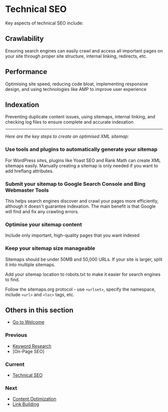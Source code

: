 # Technical SEO

Key aspects of technical SEO include:

## Crawlability

Ensuring search engines can easily crawl and access all important pages on your site through proper site structure, internal linking, redirects, etc.

## Performance

Optimising site speed, reducing code bloat, implementing responsive design, and using technologies like AMP to improve user experience

## Indexation

Preventing duplicate content issues, using sitemaps, internal linking, and checking log files to ensure complete and accurate indexation

---
*Here are the key steps to create an optimised XML sitemap:*

### Use tools and plugins to automatically generate your sitemap

For WordPress sites, plugins like Yoast SEO and Rank Math can create XML sitemaps easily. Manually creating a sitemap is only needed if you want to add hreflang attributes.

### Submit your sitemap to Google Search Console and Bing Webmaster Tools

This helps search engines discover and crawl your pages more efficiently, although it doesn't guarantee indexation. The main benefit is that Google will find and fix any crawling errors.

### Optimise your sitemap content

Include only important, high-quality pages that you want indexed

### Keep your sitemap size manageable

Sitemaps should be under 50MB and 50,000 URLs. If your site is larger, split it into multiple sitemaps.

Add your sitemap location to robots.txt to make it easier for search engines to find.

Follow the sitemaps.org protocol - use `<urlset>`, specify the namespace, include `<url>` and `<loc>` tags, etc.

## Others in this section

* [Go to Welcome](../Welcome.md)

### Previous

* [Keyword Research](../2.%20SEO/Keyword%20Research.md)
* [On-Page SEO]

### Current

* [Technical SEO](../2.%20SEO/Technical%20SEO.md)

### Next

* [Content Optimization](../2.%20SEO/Content%20Optimization.md)
* [Link Building](../2.%20SEO/Link%20Building.md)

